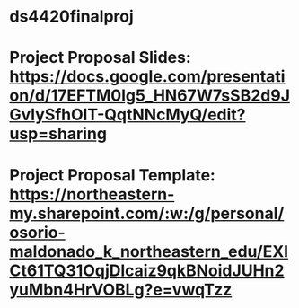 # ds4420finalproj
# Project Proposal Slides: https://docs.google.com/presentation/d/17EFTM0lg5_HN67W7sSB2d9JGvIySfhOlT-QqtNNcMyQ/edit?usp=sharing
# Project Proposal Template: https://northeastern-my.sharepoint.com/:w:/g/personal/osorio-maldonado_k_northeastern_edu/EXlCt61TQ31OqjDlcaiz9qkBNoidJUHn2yuMbn4HrVOBLg?e=vwqTzz
